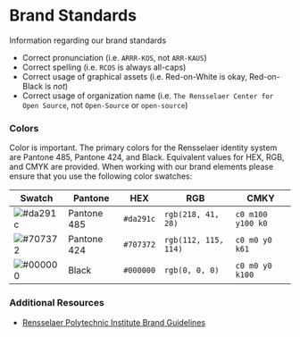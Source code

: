 # Brand Standards

Information regarding our brand standards

- Correct pronunciation (i.e. `ARRR-KOS`, not `ARR-KAUS`)
- Correct spelling (i.e. `RCOS` is always all-caps)
- Correct usage of graphical assets (i.e. Red-on-White is okay, Red-on-Black is _not_)
- Correct usage of organization name (i.e. `The Rensselaer Center for Open Source`, not `Open-Source` or `open-source`)

### Colors

Color is important. The primary colors for the Rensselaer identity system are Pantone 485, Pantone 424, and Black. Equivalent values for HEX, RGB, and CMYK are provided. When working with our brand elements please ensure that you use the following color swatches:

|Swatch|Pantone|HEX|RGB|CMKY|
|---|---|---|---|---|
|![#da291c](https://placehold.it/40/da291c/000000?text=+)|Pantone 485|`#da291c`|`rgb(218, 41, 28)`|`c0 m100 y100 k0`|
|![#707372](https://placehold.it/40/707372/000000?text=+)|Pantone 424|`#707372`|`rgb(112, 115, 114)`|`c0 m0 y0 k61`|
|![#000000](https://placehold.it/40/000000/000000?text=+)|Black|`#000000`|`rgb(0, 0, 0)`|`c0 m0 y0 k100`|

### Additional Resources

- [Rensselaer Polytechnic Institute Brand Guidelines](https://www.rpi.edu/dept/scer/resources/BrandGuidelines_06_12_15.pdf)
